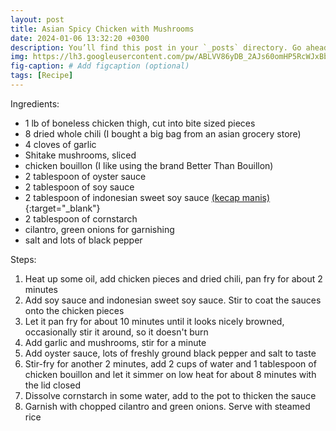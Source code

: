 ```yaml
---
layout: post
title: Asian Spicy Chicken with Mushrooms 
date: 2024-01-06 13:32:20 +0300
description: You’ll find this post in your `_posts` directory. Go ahead and edit it and re-build the site to see your changes. # Add post description (optional)
img: https://lh3.googleusercontent.com/pw/ABLVV86yDB_2AJs60omHP5RcWJxBbFTGaFZXU1g70NSKOZq-WAEGkyvDeD8YSyFjqVWD0C-UJjfxo95TVCyfbr4ahRW7f4Nl73U0YAdvytmBnDkcQ8nq6Ynm=w2400
fig-caption: # Add figcaption (optional)
tags: [Recipe]
---
```

Ingredients:
- 1 lb of boneless chicken thigh, cut into bite sized pieces
- 8 dried whole chili (I bought a big bag from an asian grocery store)
- 4 cloves of garlic
- Shitake mushrooms, sliced
- chicken bouillon (I like using the brand Better Than Bouillon)
- 2 tablespoon of oyster sauce
- 2 tablespoon of soy sauce
- 2 tablespoon of indonesian sweet soy sauce [(kecap manis)][1]{:target="_blank"}
- 2 tablespoon of cornstarch
- cilantro, green onions for garnishing
- salt and lots of black pepper

Steps:
1. Heat up some oil, add chicken pieces and dried chili, pan fry for about 2 minutes
2. Add soy sauce and indonesian sweet soy sauce. Stir to coat the sauces onto the chicken pieces
3. Let it pan fry for about 10 minutes until it looks nicely browned, occasionally stir it around, so it doesn't burn
4. Add garlic and mushrooms, stir for a minute
5. Add oyster sauce, lots of freshly ground black pepper and salt to taste
6. Stir-fry for another 2 minutes, add 2 cups of water and 1 tablespoon of chicken bouillon and let it simmer on low heat for about 8 minutes with the lid closed
7. Dissolve cornstarch in some water, add to the pot to thicken the sauce
8. Garnish with chopped cilantro and green onions. Serve with steamed rice

[1]: <https://en.wikipedia.org/wiki/Sweet_soy_sauce> "Kecap manis"